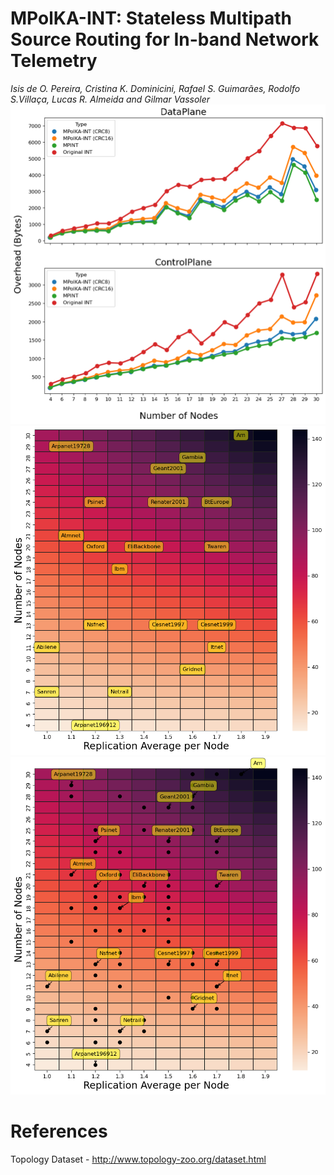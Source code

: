 # MPolKA-INT: Stateless Multipath Source Routing for In-band Network Telemetry
_Isis de O. Pereira, Cristina K. Dominicini, Rafael S. Guimarães, Rodolfo S.Villaça, Lucas R. Almeida and Gilmar Vassoler_
![Algorithm Choice](./scalability/utils/Isis-AINA2023/OverheadPP.png)
![Overhead HMap1](./scalability/utils/Isis-AINA2023/SO_HeatMap1.png)
![Overhead HMap2](./scalability/utils/Isis-AINA2023/SO_HeatMap2.png)

# References
Topology Dataset - http://www.topology-zoo.org/dataset.html
